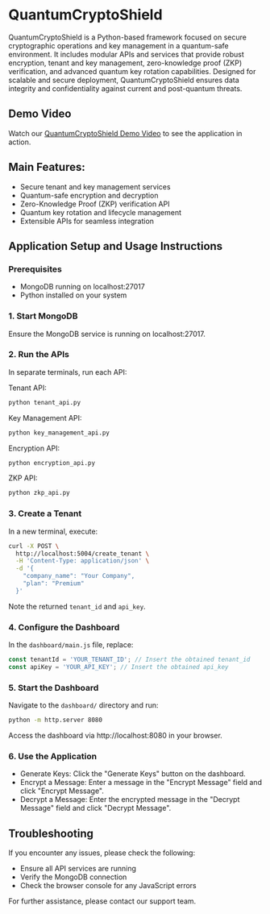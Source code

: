 # QuantumCryptoShield

QuantumCryptoShield is a Python-based framework focused on secure cryptographic operations and key management in a quantum-safe environment. It includes modular APIs and services that provide robust encryption, tenant and key management, zero-knowledge proof (ZKP) verification, and advanced quantum key rotation capabilities. Designed for scalable and secure deployment, QuantumCryptoShield ensures data integrity and confidentiality against current and post-quantum threats.

## Demo Video

Watch our [QuantumCryptoShield Demo Video](https://youtu.be/YOUR_VIDEO_ID) to see the application in action.

## Main Features:

- Secure tenant and key management services
- Quantum-safe encryption and decryption
- Zero-Knowledge Proof (ZKP) verification API
- Quantum key rotation and lifecycle management
- Extensible APIs for seamless integration

## Application Setup and Usage Instructions

### Prerequisites

- MongoDB running on localhost:27017
- Python installed on your system

### 1. Start MongoDB

Ensure the MongoDB service is running on localhost:27017.

### 2. Run the APIs

In separate terminals, run each API:

Tenant API:
```bash
python tenant_api.py
```

Key Management API:
```bash
python key_management_api.py
```

Encryption API:
```bash
python encryption_api.py
```

ZKP API:
```bash
python zkp_api.py
```

### 3. Create a Tenant

In a new terminal, execute:
```bash
curl -X POST \
  http://localhost:5004/create_tenant \
  -H 'Content-Type: application/json' \
  -d '{
    "company_name": "Your Company",
    "plan": "Premium"
  }'
```
Note the returned `tenant_id` and `api_key`.

### 4. Configure the Dashboard

In the `dashboard/main.js` file, replace:
```javascript
const tenantId = 'YOUR_TENANT_ID'; // Insert the obtained tenant_id
const apiKey = 'YOUR_API_KEY'; // Insert the obtained api_key
```

### 5. Start the Dashboard

Navigate to the `dashboard/` directory and run:
```bash
python -m http.server 8080
```
Access the dashboard via http://localhost:8080 in your browser.

### 6. Use the Application

- Generate Keys: Click the "Generate Keys" button on the dashboard.
- Encrypt a Message: Enter a message in the "Encrypt Message" field and click "Encrypt Message".
- Decrypt a Message: Enter the encrypted message in the "Decrypt Message" field and click "Decrypt Message".

## Troubleshooting

If you encounter any issues, please check the following:
- Ensure all API services are running
- Verify the MongoDB connection
- Check the browser console for any JavaScript errors

For further assistance, please contact our support team.
